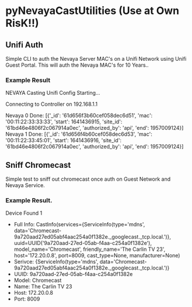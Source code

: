 # pyNevayaCastUtilities (Use at Own RisK!!)

## Unifi Auth
Simple CLI to auth the Nevaya Server MAC's on a Unifi Network using Unifi Guest Portal. This will auth the Nevaya MAC's for 10 Years..

### Example Result
NEVAYA Casting Unifi Config Starting...  
  
  Connecting to Controller on 192.168.1.1  
  
Nevaya 0 Done: [{'_id': '61d656f3b60cef058dec6d51', 'mac': '00:11:22:33:33:33', 'start': 1641436915, 'site_id': '61bd46e4806f2c067914a0ec', 'authorized_by': 'api', 'end': 1957009124}]  
Nevaya 1 Done: [{'_id': '61d656f4b60cef058dec6d53', 'mac': '00:11:22:33:45:01', 'start': 1641436916, 'site_id': '61bd46e4806f2c067914a0ec', 'authorized_by': 'api', 'end': 1957009124}]  


## Sniff Chromecast
Simple test to sniff out chromecast once auth on Guest Network and Nevaya Service.

### Example Result.
Device Found  1   
-  Full Info:  CastInfo(services={ServiceInfo(type='mdns', data='Chromecast-9a720aad27ed05abf4aac254a0f1382e._googlecast._tcp.local.')}, uuid=UUID('9a720aad-27ed-05ab-f4aa-c254a0f1382e'), model_name='Chromecast', friendly_name='The Carlin TV 23', host='172.20.0.8', port=8009, cast_type=None, manufacturer=None)  
  -  Serivce:   {ServiceInfo(type='mdns', data='Chromecast-9a720aad27ed05abf4aac254a0f1382e._googlecast._tcp.local.')}  
  -  UUID:   9a720aad-27ed-05ab-f4aa-c254a0f1382e  
  -  Model:  Chromecast  
  -  Name:   The Carlin TV 23  
  -  Host:   172.20.0.8  
  -  Port:   8009  